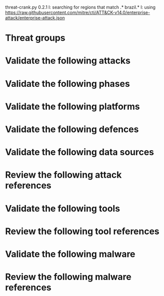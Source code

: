 threat-crank.py 0.2.1
I: searching for regions that match .* brazil.*
I: using https://raw.githubusercontent.com/mitre/cti/ATT&CK-v14.0/enterprise-attack/enterprise-attack.json
# Threat groups


# Validate the following attacks


# Validate the following phases


# Validate the following platforms


# Validate the following defences


# Validate the following data sources


# Review the following attack references


# Validate the following tools


# Review the following tool references


# Validate the following malware


# Review the following malware references


